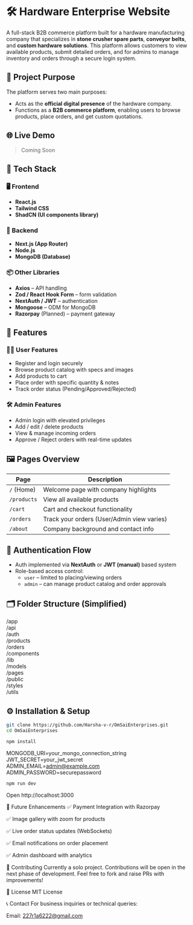 # 🛠️ Hardware Enterprise Website

A full-stack B2B commerce platform built for a hardware manufacturing company that specializes in **stone crusher spare parts**, **conveyor belts**, and **custom hardware solutions**. This platform allows customers to view available products, submit detailed orders, and for admins to manage inventory and orders through a secure login system.

## 🚀 Project Purpose

The platform serves two main purposes:
- Acts as the **official digital presence** of the hardware company.
- Functions as a **B2B commerce platform**, enabling users to browse products, place orders, and get custom quotations.

## 🌐 Live Demo

> Coming Soon  
<!-- Or add a link like: https://hardware-enterprise.vercel.app -->

## 🧱 Tech Stack

### 🖥️ Frontend
- **React.js**
- **Tailwind CSS**
- **ShadCN (UI components library)**

### 🧠 Backend
- **Next.js (App Router)**
- **Node.js**
- **MongoDB (Database)**

### 📦 Other Libraries
- **Axios** – API handling
- **Zod / React Hook Form** – form validation
- **NextAuth / JWT** – authentication
- **Mongoose** – ODM for MongoDB
- **Razorpay** (Planned) – payment gateway

## 📑 Features

### 🧑‍💼 User Features
- Register and login securely
- Browse product catalog with specs and images
- Add products to cart
- Place order with specific quantity & notes
- Track order status (Pending/Approved/Rejected)

### 🛠️ Admin Features
- Admin login with elevated privileges
- Add / edit / delete products
- View & manage incoming orders
- Approve / Reject orders with real-time updates

## 🖼️ Pages Overview

| Page       | Description |
|------------|-------------|
| `/` (Home) | Welcome page with company highlights |
| `/products` | View all available products |
| `/cart` | Cart and checkout functionality |
| `/orders` | Track your orders (User/Admin view varies) |
| `/about` | Company background and contact info |

## 🔐 Authentication Flow

- Auth implemented via **NextAuth** or **JWT (manual)** based system
- Role-based access control:
  - `user` – limited to placing/viewing orders
  - `admin` – can manage product catalog and order approvals

## 🗂️ Folder Structure (Simplified)

/app<br>
/api<br>
/auth<br>
/products<br>
/orders<br>
/components<br>
/lib<br>
/models<br>
/pages<br>
/public<br>
/styles<br>
/utils<br>



## ⚙️ Installation & Setup

```bash
git clone https://github.com/Harsha-v-r/OmSaiEnterprises.git
cd OmSaiEnterprises
```
```bash
npm install
```
MONGODB_URI=your_mongo_connection_string <br>
JWT_SECRET=your_jwt_secret<br>
ADMIN_EMAIL=admin@example.com<br>
ADMIN_PASSWORD=securepassword<br>
```bash
npm run dev
```
Open http://localhost:3000

🧪 Future Enhancements
✅ Payment Integration with Razorpay

✅ Image gallery with zoom for products

✅ Live order status updates (WebSockets)

✅ Email notifications on order placement

✅ Admin dashboard with analytics

🤝 Contributing
Currently a solo project. Contributions will be open in the next phase of development. Feel free to fork and raise PRs with improvements!

📝 License
MIT License

📞 Contact
For business inquiries or technical queries:

Email: 227r1a6222@gmail.com
